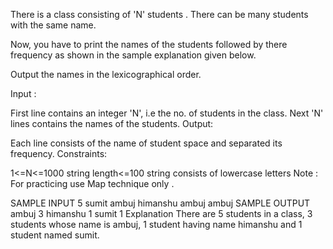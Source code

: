 There is a class consisting of 'N' students . There can be many students with the same name.

Now, you have to print the names of the students followed by there frequency as shown in the sample explanation given below.

Output the names in the lexicographical order.

Input :

First line contains an integer 'N', i.e the no. of students in the class.
Next 'N' lines contains the names of the students.
Output:

Each line consists of the name of student space and separated its frequency.
Constraints:

1<=N<=1000
string length<=100
string consists of lowercase letters
Note : For practicing use Map technique only .

SAMPLE INPUT 
5
sumit
ambuj
himanshu
ambuj
ambuj
SAMPLE OUTPUT 
ambuj 3
himanshu 1
sumit 1
Explanation
There are 5 students in a class, 3 students whose name is ambuj, 1 student having name himanshu and 1 student named sumit.